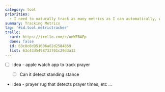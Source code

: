 ```yaml
---
category: tool
priorities:
  - I need to naturally track as many metrics as I can automatically, without actively thinking to track myself
summary: Tracking Metrics
tag: '#id.tool.metrictracker'
trello:
  card: https://trello.com/c/onWFBAFp
  done: false
  id: 63c8c8d951606a02d2584859
  list: 63c43d5498733701c29d3a12
---
```


* [ ] idea - apple watch app to track prayer
	* [ ] Can it detect standing stance


* idea - prayer rug that detects prayer times, etc ...

